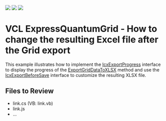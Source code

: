 <!-- default badges list -->
![](https://img.shields.io/endpoint?url=https://codecentral.devexpress.com/api/v1/VersionRange/707652676/22.2.2%2B)
[![](https://img.shields.io/badge/Open_in_DevExpress_Support_Center-FF7200?style=flat-square&logo=DevExpress&logoColor=white)](https://supportcenter.devexpress.com/ticket/details/T1196564)
[![](https://img.shields.io/badge/📖_How_to_use_DevExpress_Examples-e9f6fc?style=flat-square)](https://docs.devexpress.com/GeneralInformation/403183)
<!-- default badges end -->
# VCL ExpressQuantumGrid - How to change the resulting Excel file after the Grid export

This example illustrates how to implement the [IcxExportProgress](https://docs.devexpress.com/VCL/cxExport.IcxExportProgress) interface to display the progress of the [ExportGridDataToXLSX](https://docs.devexpress.com/VCL/cxGridExportLink.ExportGridDataToXLSX%289F6709F2%29) method and use the [IcxExportBeforeSave](https://docs.devexpress.com/VCL/cxExport.IcxExportBeforeSave) interface to customize the resulting XLSX file.


## Files to Review

- link.cs (VB: link.vb)
- link.js
- ...

